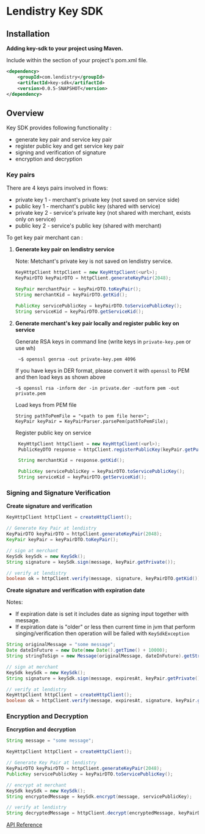 # Lendistry Key SDK

## Installation

**Adding key-sdk to your project using Maven.** 

Include within the <dependencies> section of your project's pom.xml file.

```xml
<dependency>
    <groupId>com.lendistry</groupId>
    <artifactId>key-sdk</artifactId>
    <version>0.0.5-SNAPSHOT</version>
</dependency>
```

## Overview

Key SDK provides following functionality :

- generate key pair and service key pair
- register public key and get service key pair
- signing and verification of signature
- encryption and decryption

### Key pairs

There are 4 keys pairs involved in flows:

- private key 1 - merchant's private key (not saved on service side)
- public key 1 - merchant's public key (shared with service)
- private key 2 - service's private key (not shared with merchant, exists only on service)
- public key 2 - service's public key (shared with merchant)


To get key pair merchant can :

1. **Generate key pair on lendistry service**
   
   Note: Metchant's private key is not saved on lendistry service.
   ```java 
   KeyHttpClient httpClient = new KeyHttpClient(<url>);
   KeyPairDTO keyPairDTO = httpClient.generateKeyPair(2048);
   
   KeyPair merchantPair = keyPairDTO.toKeyPair();
   String merchantKid = keyPairDTO.getKid(); 
   
   PublicKey servicePublicKey = keyPairDTO.toServicePublicKey();
   String serviceKid = keyPairDTO.getServiceKid();
   ```
   
2. **Generate merchant's key pair locally and register public key on service**

   Generate RSA keys in command line (write keys in `private-key.pem` or use wh)
   ```
    ~$ openssl genrsa -out private-key.pem 4096
   ```

   If you have keys in DER format, please convert it with `openssl` to PEM and then load keys as shown above

   ```
   ~$ openssl rsa -inform der -in private.der -outform pem -out private.pem
   ```


   Load keys from PEM file
   ```
   String pathToPemFile = "<path to pem file here>";
   KeyPair keyPair = KeyPairParser.parsePem(pathToPemFile);
   ```
   
   Register public key on service
   ```java 
    KeyHttpClient httpClient = new KeyHttpClient(<url>);
    PublicKeyDTO response = httpClient.registerPublicKey(keyPair.getPublic());
   
    String merchantKid = response.getKid();
   
    PublicKey servicePublicKey = keyPairDTO.toServicePublicKey();
    String serviceKid = keyPairDTO.getServiceKid();   
   ```


### Signing and Signature Verification

**Create signature and verification**
```java 
KeyHttpClient httpClient = createHttpClient();

// Generate Key Pair at lendistry
KeyPairDTO keyPairDTO = httpClient.generateKeyPair(2048);
KeyPair keyPair = keyPairDTO.toKeyPair();

// sign at merchant
KeySdk keySdk = new KeySdk();
String signature = keySdk.sign(message, keyPair.getPrivate());

// verify at lendistry
boolean ok = httpClient.verify(message, signature, keyPairDTO.getKid());
```

**Create signature and verification with expiration date**

Notes:
- If expiration date is set it includes date as signing input together with message.
- If expiration date is "older" or less then current time in jvm that perform singing/verification then operation will be failed with `KeySdkException`

```java
String originalMessage = "some message";
Date dateInFuture = new Date(new Date().getTime() + 10000);
String stringToSign = new Message(originalMessage, dateInFuture).getStringToSign();

// sign at merchant
KeySdk keySdk = new KeySdk();
String signature = keySdk.sign(message, expiresAt, keyPair.getPrivate());

// verify at lendistry
KeyHttpClient httpClient = createHttpClient();
boolean ok = httpClient.verify(message, expiresAt, signature, keyPair.getPublic());
```

### Encryption and Decryption 

**Encryption and decryption**
```java 
String message = "some message";

KeyHttpClient httpClient = createHttpClient();

// Generate Key Pair at lendistry
KeyPairDTO keyPairDTO = httpClient.generateKeyPair(2048);
PublicKey servicePublicKey = keyPairDTO.toServicePublicKey();

// encrypt at merchant
KeySdk keySdk = new KeySdk();
String encryptedMessage = keySdk.encrypt(message, servicePublicKey);

// verify at lendistry
String decryptedMessage = httpClient.decrypt(encryptedMessage, keyPairDTO.getServiceKid()).getMessage();
```

[API Reference](https://lendistry-sbl.readme.io/reference/generateusingget)